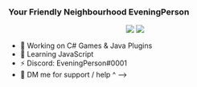 ### Your Friendly Neighbourhood EveningPerson

<p align="center">
  <img src="https://github-readme-stats.vercel.app/api?username=EveningPerson&show_icons=true&count_private=true&include_all_commits=true&hide_border=true"/>
  <img src="https://github-readme-stats.vercel.app/api/top-langs/?username=EveningPerson&layout=compact&count_private=true&include_all_commits=true&hide_border=true&langs_count=10"/>
</p>

- 🔭 Working on C# Games & Java Plugins
- 🌱 Learning JavaScript
- ⚡ Discord: EveningPerson#0001 
- 💬 DM me for support / help ^
-->
